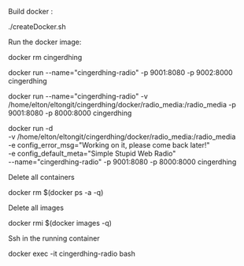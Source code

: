 
Build docker :

./createDocker.sh

Run the docker image:

docker rm cingerdhing

docker run --name="cingerdhing-radio" -p 9001:8080 -p 9002:8000 cingerdhing

docker run --name="cingerdhing-radio" -v /home/elton/eltongit/cingerdhing/docker/radio_media:/radio_media -p 9001:8080 -p 8000:8000 cingerdhing


docker run -d \
    -v /home/elton/eltongit/cingerdhing/docker/radio_media:/radio_media \
    -e config_error_msg="Working on it, please come back later!" \
    -e config_default_meta="Simple Stupid Web Radio" \
    --name="cingerdhing-radio" -p 9001:8080 -p 8000:8000 cingerdhing

Delete all containers

docker rm $(docker ps -a -q)

Delete all images

docker rmi $(docker images -q)

Ssh in the running container


docker exec -it cingerdhing-radio bash